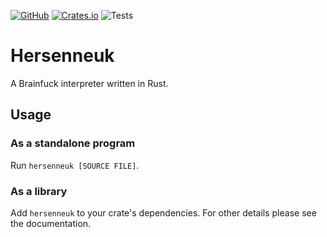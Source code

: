 [![GitHub](https://img.shields.io/github/license/synthetic-borealis/hersenneuk)](https://github.com/synthetic-borealis/hersenneuk/blob/main/LICENSE)
[![Crates.io](https://img.shields.io/crates/v/hersenneuk)](https://crates.io/crates/hersenneuk)
![Tests](https://github.com/synthetic-borealis/hersenneuk/actions/workflows/ci.yml/badge.svg)

# Hersenneuk

A Brainfuck interpreter written in Rust.

## Usage

### As a standalone program

Run ```hersenneuk [SOURCE FILE]```.

### As a library

Add `hersenneuk` to your crate's dependencies. For other details please see the documentation.
